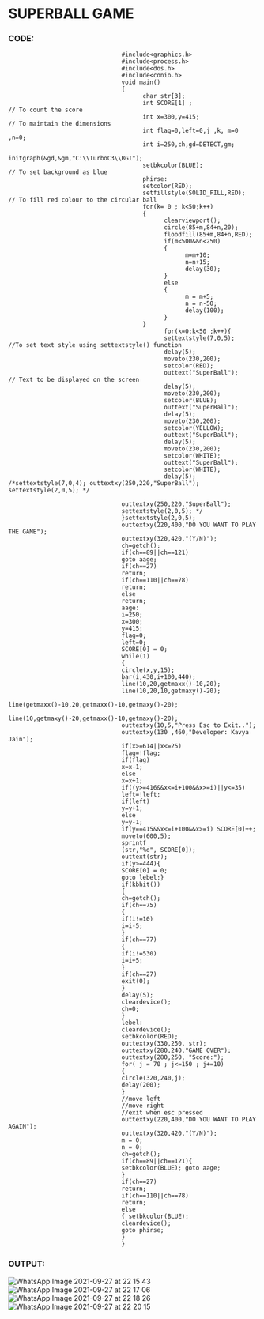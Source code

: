# SUPERBALL GAME

### CODE:

                                    #include<graphics.h>
                                    #include<process.h> 
                                    #include<dos.h> 
                                    #include<conio.h>
                                    void main()
                                    {
                                          char str[3];
                                          int SCORE[1] ;                         // To count the score
                                          int x=300,y=415;                       // To maintain the dimensions
                                          int flag=0,left=0,j ,k, m=0 ,n=0; 
                                          int i=250,ch,gd=DETECT,gm;
                                          initgraph(&gd,&gm,"C:\\TurboC3\\BGI"); 
                                          setbkcolor(BLUE);                      // To set background as blue
                                          phirse:
                                          setcolor(RED); 
                                          setfillstyle(SOLID_FILL,RED);         // To fill red colour to the circular ball
                                          for(k= 0 ; k<50;k++)
                                          {
                                                clearviewport();
                                                circle(85+m,84+n,20); 
                                                floodfill(85+m,84+n,RED);
                                                if(m<500&&n<250)
                                                {
                                                      m=m+10;
                                                      n=n+15;
                                                      delay(30);
                                                } 
                                                else
                                                {
                                                      m = m+5;
                                                      n = n-50;
                                                      delay(100);
                                                }
                                          }
                                                for(k=0;k<50 ;k++){
                                                settextstyle(7,0,5);       //To set text style using settextstyle() function
                                                delay(5);
                                                moveto(230,200);
                                                setcolor(RED);
                                                outtext("SuperBall");      // Text to be displayed on the screen
                                                delay(5);
                                                moveto(230,200);
                                                setcolor(BLUE);
                                                outtext("SuperBall");
                                                delay(5);
                                                moveto(230,200);
                                                setcolor(YELLOW);
                                                outtext("SuperBall");
                                                delay(5);
                                                moveto(230,200);
                                                setcolor(WHITE);
                                                outtext("SuperBall");
                                                setcolor(WHITE);
                                                delay(5);        /*settextstyle(7,0,4); outtextxy(250,220,"SuperBall"); settextstyle(2,0,5); */
                  
                                    outtextxy(250,220,"SuperBall");
                                    settextstyle(2,0,5); */
                                    }settextstyle(2,0,5);
                                    outtextxy(220,400,"DO YOU WANT TO PLAY THE GAME"); 
                                    outtextxy(320,420,"(Y/N)");
                                    ch=getch();
                                    if(ch==89||ch==121)
                                    goto aage;
                                    if(ch==27)
                                    return;
                                    if(ch==110||ch==78)
                                    return;
                                    else
                                    return;
                                    aage:
                                    i=250;
                                    x=300;
                                    y=415;
                                    flag=0;
                                    left=0;
                                    SCORE[0] = 0;
                                    while(1)
                                    {
                                    circle(x,y,15);
                                    bar(i,430,i+100,440);
                                    line(10,20,getmaxx()-10,20);
                                    line(10,20,10,getmaxy()-20);
                                    line(getmaxx()-10,20,getmaxx()-10,getmaxy()-20);
                                    line(10,getmaxy()-20,getmaxx()-10,getmaxy()-20); 
                                    outtextxy(10,5,"Press Esc to Exit..");
                                    outtextxy(130 ,460,"Developer: Kavya Jain"); 
                                    if(x>=614||x<=25)
                                    flag=!flag;
                                    if(flag)
                                    x=x-1;
                                    else
                                    x=x+1;
                                    if((y>=416&&x<=i+100&&x>=i)||y<=35)
                                    left=!left;
                                    if(left)
                                    y=y+1;
                                    else
                                    y=y-1;
                                    if(y==415&&x<=i+100&&x>=i) SCORE[0]++;
                                    moveto(600,5);
                                    sprintf
                                    (str,"%d", SCORE[0]);
                                    outtext(str);
                                    if(y>=444){
                                    SCORE[0] = 0;
                                    goto lebel;}
                                    if(kbhit())
                                    {
                                    ch=getch(); 
                                    if(ch==75)
                                    {
                                    if(i!=10)
                                    i=i-5;
                                    }
                                    if(ch==77)
                                    {
                                    if(i!=530)
                                    i=i+5;
                                    }
                                    if(ch==27)
                                    exit(0);
                                    }
                                    delay(5);
                                    cleardevice();
                                    ch=0;
                                    }
                                    lebel:
                                    cleardevice();
                                    setbkcolor(RED); 
                                    outtextxy(330,250, str);
                                    outtextxy(280,240,"GAME OVER");
                                    outtextxy(280,250, "Score:"); 
                                    for( j = 70 ; j<=150 ; j+=10)
                                    { 
                                    circle(320,240,j);
                                    delay(200);
                                    }
                                    //move left
                                    //move right
                                    //exit when esc pressed
                                    outtextxy(220,400,"DO YOU WANT TO PLAY AGAIN");
                                    outtextxy(320,420,"(Y/N)");
                                    m = 0;
                                    n = 0;
                                    ch=getch(); 
                                    if(ch==89||ch==121){
                                    setbkcolor(BLUE); goto aage;
                                    } 
                                    if(ch==27)
                                    return; 
                                    if(ch==110||ch==78) 
                                    return;
                                    else
                                    { setbkcolor(BLUE);
                                    cleardevice();
                                    goto phirse;
                                    }
                                    }
                                    
                                    
### OUTPUT:

![WhatsApp Image 2021-09-27 at 22 15 43](https://user-images.githubusercontent.com/89743157/134952838-49518594-f2d5-42e0-871b-190418400b24.jpeg)
![WhatsApp Image 2021-09-27 at 22 17 06](https://user-images.githubusercontent.com/89743157/134952998-a7b93b20-366e-4806-9e1d-8627bade3c6c.jpeg)
![WhatsApp Image 2021-09-27 at 22 18 26](https://user-images.githubusercontent.com/89743157/134953041-3f7afe73-4277-43f2-8d4d-097ac6a0330e.jpeg)
![WhatsApp Image 2021-09-27 at 22 20 15](https://user-images.githubusercontent.com/89743157/134953088-be30c2d2-3ae2-4a7b-908c-8b5ec2e300f2.jpeg)


